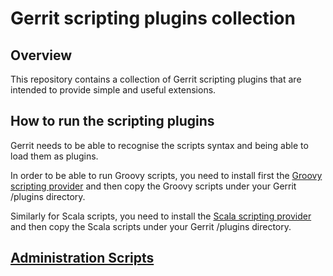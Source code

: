 Gerrit scripting plugins collection
===================================

Overview
--------
This repository contains a collection of Gerrit scripting plugins
that are intended to provide simple and useful extensions.

How to run the scripting plugins
--------------------------------
Gerrit needs to be able to recognise the scripts syntax and being able to load them as plugins.

In order to be able to run Groovy scripts, you need to install first the 
[Groovy scripting provider](https://gerrit.googlesource.com/plugins/scripting/groovy-provider/)
and then copy the Groovy scripts under your Gerrit /plugins directory.

Similarly for Scala scripts, you need to install the 
[Scala scripting provider](https://gerrit.googlesource.com/plugins/scripting/scala-provider/)
and then copy the Scala scripts under your Gerrit /plugins directory.

[Administration Scripts](/admin/)
------------------------
